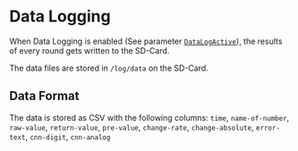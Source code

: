 # Data Logging

When Data Logging is enabled (See parameter [`DataLogActive`](Parameters.md/#parameter-datalogactive)),
the results of every round gets written to the SD-Card.

The data files are stored in `/log/data` on the SD-Card.

## Data Format
The data is stored as CSV with the following columns:
`time`, `name-of-number`, `raw-value`, `return-value`, `pre-value`, `change-rate`, `change-absolute`, `error-text`, `cnn-digit`, `cnn-analog`